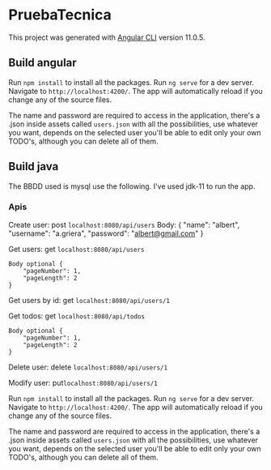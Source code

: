 # PruebaTecnica

This project was generated with [Angular CLI](https://github.com/angular/angular-cli) version 11.0.5.

## Build angular

Run `npm install` to install all the packages.
Run `ng serve` for a dev server. Navigate to `http://localhost:4200/`. The app will automatically reload if you change any of the source files.

The name and password are required to access in the application, there's a .json inside assets called `users.json` with all the possibilities, use whatever you want, depends on the selected user you'll be able to edit only your own TODO's, although you can delete all of them.

## Build java

The BBDD used is mysql use the following. I've used jdk-11 to run the app.

### Apis

Create user: 
    post `localhost:8080/api/users`
    Body:   {
                "name": "albert",
                "username": "a.griera",
                "password": "albert@gmail.com"
            }

Get users: get `localhost:8080/api/users`

    Body optional {
        "pageNumber": 1,
        "pageLength": 2
    }

Get users by id: get `localhost:8080/api/users/1`

Get todos: get `localhost:8080/api/todos`

    Body optional {
        "pageNumber": 1,
        "pageLength": 2
    }


Delete user: delete `localhost:8080/api/users/1`

Modify user: put`localhost:8080/api/users/1`


Run `npm install` to install all the packages.
Run `ng serve` for a dev server. Navigate to `http://localhost:4200/`. The app will automatically reload if you change any of the source files.

The name and password are required to access in the application, there's a .json inside assets called `users.json` with all the possibilities, use whatever you want, depends on the selected user you'll be able to edit only your own TODO's, although you can delete all of them.

